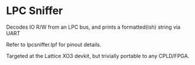 LPC Sniffer
===========

Decodes IO R/W from an LPC bus, and prints a formatted(ish) string via UART

Refer to lpcsniffer.lpf for pinout details.

Targeted at the Lattice XO3 devkit, but trivially portable to any CPLD/FPGA.
